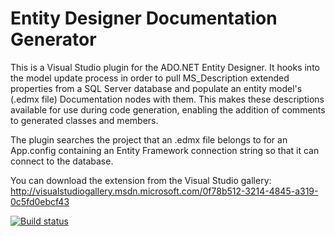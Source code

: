 Entity Designer Documentation Generator
========================

This is a Visual Studio plugin for the ADO.NET Entity Designer. It hooks into the model update process
in order to pull MS_Description extended properties from a SQL Server database and populate an entity 
model's (.edmx file) Documentation nodes with them. This makes these descriptions available for use 
during code generation, enabling the addition of comments to generated classes and members.

The plugin searches the project that an .edmx file belongs to for an App.config containing an Entity
Framework connection string so that it can connect to the database.

You can download the extension from the Visual Studio gallery: 
http://visualstudiogallery.msdn.microsoft.com/0f78b512-3214-4845-a319-0c5fd0ebcf43

[![Build status](https://ci.appveyor.com/api/projects/status/mm03ivfgrpo7g22b)](https://ci.appveyor.com/project/mthamil/efdocumentationgenerator)
